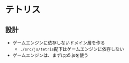 テトリス
===

## 設計
- ゲームエンジンに依存しないドメイン層を作る
  - `./src/js/tetris`配下はゲームエンジンに依存しない
- ゲームエンジンは、まずはp5.jsを使う